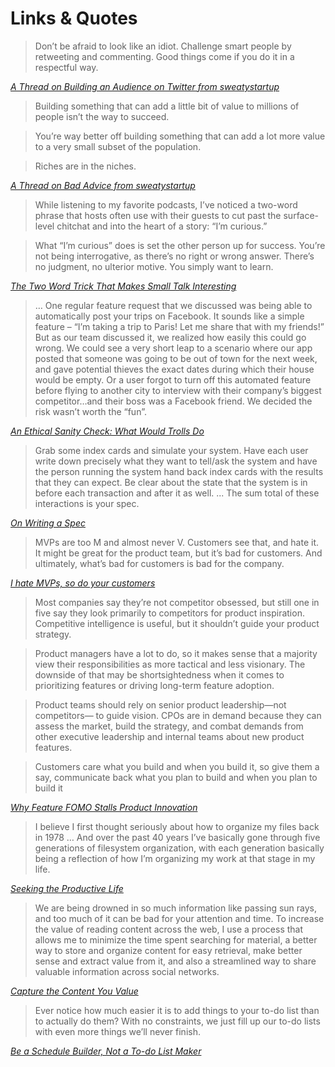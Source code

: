 # Links & Quotes

> Don’t be afraid to look like an idiot. Challenge smart people by retweeting and commenting. Good things come if you do it in a respectful way.

*[A Thread on Building an Audience on Twitter from sweatystartup](https://twitter.com/sweatystartup/status/1350113345609867265)*

> Building something that can add a little bit of value to millions of people isn’t the way to succeed.

> You’re way better off building something that can add a lot more value to a very small subset of the population.

> Riches are in the niches.

*[A Thread on Bad Advice from sweatystartup](https://twitter.com/sweatystartup/status/1345855691068764161)*

> While listening to my favorite podcasts, I’ve noticed a two-word phrase that hosts often use with their guests to cut past the surface-level chitchat and into the heart of a story: “I’m curious.”

> What “I’m curious” does is set the other person up for success. You’re not being interrogative, as there’s no right or wrong answer. There’s no judgment, no ulterior motive. You simply want to learn.

*[The Two Word Trick That Makes Small Talk Interesting](https://forge.medium.com/the-2-word-trick-that-makes-small-talk-interesting-fdd4d5aa693)*

> … One regular feature request that we discussed was being able to automatically post your trips on Facebook. It sounds like a simple feature – “I’m taking a trip to Paris! Let me share that with my friends!” But as our team discussed it, we realized how easily this could go wrong. We could see a very short leap to a scenario where our app posted that someone was going to be out of town for the next week, and gave potential thieves the exact dates during which their house would be empty. Or a user forgot to turn off this automated feature before flying to another city to interview with their company’s biggest competitor…and their boss was a Facebook friend. We decided the risk wasn’t worth the “fun”.

*[An Ethical Sanity Check: What Would Trolls Do](https://www.mindtheproduct.com/an-ethical-sanity-check-what-would-trolls-do/)*

> Grab some index cards and simulate your system. Have each user write down precisely what they want to tell/ask the system and have the person running the system hand back index cards with the results that they can expect. Be clear about the state that the system is in before each transaction and after it as well.
...
The sum total of these interactions is your spec.

*[On Writing a Spec](https://seths.blog/2019/12/on-writing-a-spec/)*

> MVPs are too M and almost never V. Customers see that, and hate it. It might be great for the product team, but it’s bad for customers. And ultimately, what’s bad for customers is bad for the company.

*[I hate MVPs, so do your customers](https://blog.asmartbear.com/slc.html)*

> Most companies say they’re not competitor obsessed, but still one in five say they look primarily to competitors for product inspiration. Competitive intelligence is useful, but it shouldn’t guide your product strategy.

> Product managers have a lot to do, so it makes sense that a majority view their responsibilities as more tactical and less visionary. The downside of that may be shortsightedness when it comes to prioritizing features or driving long-term feature adoption.

> Product teams should rely on senior product leadership—not competitors— to guide vision. CPOs are in demand because they can assess the market, build the strategy, and combat demands from other executive leadership and internal teams about new product features.

> Customers care what you build and when you build it, so give them a say, communicate back what you plan to build and when you plan to build it

*[Why Feature FOMO Stalls Product Innovation](https://www.mindtheproduct.com/why-feature-fomo-stalls-product-innovation/)*

> I believe I first thought seriously about how to organize my files back in 1978 … And over the past 40 years I’ve basically gone through five generations of filesystem organization, with each generation basically being a reflection of how I’m organizing my work at that stage in my life.

*[Seeking the Productive Life](https://writings.stephenwolfram.com/2019/02/seeking-the-productive-life-some-details-of-my-personal-infrastructure/)*

> We are being drowned in so much information like passing sun rays, and too much of it can be bad for your attention and time. To increase the value of reading content across the web, I use a process that allows me to minimize the time spent searching for material, a better way to store and organize content for easy retrieval, make better sense and extract value from it, and also a streamlined way to share valuable information across social networks.

*[Capture the Content You Value](https://juvoni.com/capture-the-content-you-value)*

> Ever notice how much easier it is to add things to your to-do list than to actually do them? With no constraints, we just fill up our to-do lists with even more things we’ll never finish.

*[Be a Schedule Builder, Not a To-do List Maker](https://www.nirandfar.com/todo-vs-schedule-builder/)*

